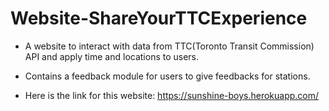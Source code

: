 # Website-ShareYourTTCExperience
- A website to interact with data from TTC(Toronto Transit Commission) API and apply time and locations to users. 
- Contains a feedback module for users to give feedbacks for stations.


- Here is the link for this website: https://sunshine-boys.herokuapp.com/


